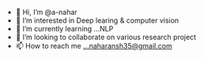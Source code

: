- 👋 Hi, I’m @a-nahar
- 👀 I’m interested in Deep learing & computer vision
- 🌱 I’m currently learning ...NLP
- 💞️ I’m looking to collaborate on various research project
- 📫 How to reach me ...naharansh35@gmail.com

<!---
a-nahar/a-nahar is a ✨ special ✨ repository because its `README.md` (this file) appears on your GitHub profile.
You can click the Preview link to take a look at your changes.
--->
